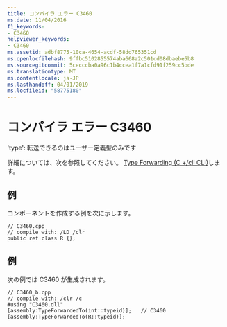 ```yaml
---
title: コンパイラ エラー C3460
ms.date: 11/04/2016
f1_keywords:
- C3460
helpviewer_keywords:
- C3460
ms.assetid: adbf8775-10ca-4654-acdf-58dd765351cd
ms.openlocfilehash: 9ffbc5102855574aba668a2c501cd08dbaebe5b8
ms.sourcegitcommit: 5cecccba0a96c1b4ccea1f7a1cfd91f259cc5bde
ms.translationtype: MT
ms.contentlocale: ja-JP
ms.lasthandoff: 04/01/2019
ms.locfileid: "58775180"
---
```

# <a name="compiler-error-c3460"></a>コンパイラ エラー C3460

'type': 転送できるのはユーザー定義型のみです

詳細については、次を参照してください。 [Type Forwarding (C +/cli CLI)](../../extensions/type-forwarding-cpp-cli.md)します。

## <a name="example"></a>例

コンポーネントを作成する例を次に示します。

```
// C3460.cpp
// compile with: /LD /clr
public ref class R {};
```

## <a name="example"></a>例

次の例では C3460 が生成されます。

```
// C3460_b.cpp
// compile with: /clr /c
#using "C3460.dll"
[assembly:TypeForwardedTo(int::typeid)];   // C3460
[assembly:TypeForwardedTo(R::typeid)];
```